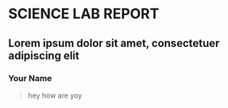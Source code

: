 # SCIENCE LAB REPORT
## Lorem ipsum dolor sit amet, consectetuer adipiscing elit

### Your Name

> hey
> how are yoy 


